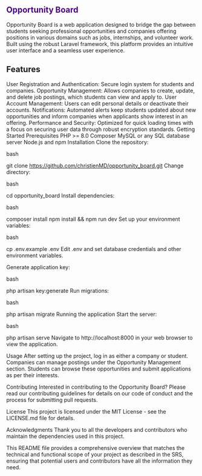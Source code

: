 ## <span style="color:indigo">Opportunity Board</span>

Opportunity Board is a web application designed to bridge the gap between students seeking professional opportunities and companies offering positions in various domains such as jobs, internships, and volunteer work. Built using the robust Laravel framework, this platform provides an intuitive user interface and a seamless user experience.

## <span>Features </span>
User Registration and Authentication: Secure login system for students and companies.
Opportunity Management: Allows companies to create, update, and delete job postings, which students can view and apply to.
User Account Management: Users can edit personal details or deactivate their accounts.
Notifications: Automated alerts keep students updated about new opportunities and inform companies when applicants show interest in an offering.
Performance and Security: Optimized for quick loading times with a focus on securing user data through robust encryption standards.
Getting Started
Prerequisites
PHP >= 8.0
Composer
MySQL or any SQL database server
Node.js and npm
Installation
Clone the repository:

bash

git clone https://github.com/christienMD/opportunity_board.git
Change directory:

bash

cd opportunity_board
Install dependencies:

bash

composer install
npm install && npm run dev
Set up your environment variables:

bash

cp .env.example .env
Edit .env and set database credentials and other environment variables.

Generate application key:

bash

php artisan key:generate
Run migrations:

bash

php artisan migrate
Running the application
Start the server:

bash

php artisan serve
Navigate to http://localhost:8000 in your web browser to view the application.

Usage
After setting up the project, log in as either a company or student. Companies can manage postings under the Opportunity Management section. Students can browse these opportunities and submit applications as per their interests.

Contributing
Interested in contributing to the Opportunity Board? Please read our contributing guidelines for details on our code of conduct and the process for submitting pull requests.

License
This project is licensed under the MIT License - see the LICENSE.md file for details.

Acknowledgments
Thank you to all the developers and contributors who maintain the dependencies used in this project.

This README file provides a comprehensive overview that matches the technical and functional scope of your project as described in the SRS, ensuring that potential users and contributors have all the information they need.




